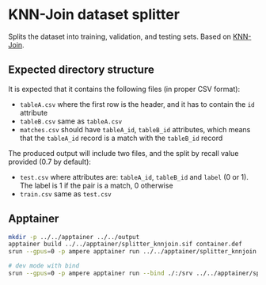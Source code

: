 # KNN-Join dataset splitter

Splits the dataset into training, validation, and testing sets.
Based on [KNN-Join](https://pyjedai.readthedocs.io/en/latest/tutorials/SimilarityJoins.html).

## Expected directory structure

It is expected that it contains the following files (in proper CSV format):

- `tableA.csv` where the first row is the header, and it has to contain the `id` attribute
- `tableB.csv` same as `tableA.csv`
- `matches.csv` should have `tableA_id`, `tableB_id` attributes, which means that the `tableA_id` record is a match with the `tableB_id` record

The produced output will include two files, and the split by recall value provided (0.7 by default):

- `test.csv` where attributes are: `tableA_id`, `tableB_id` and `label` (0 or 1). The label is 1 if the pair is a match, 0 otherwise
- `train.csv` same as `test.csv`

## Apptainer

```bash
mkdir -p ../../apptainer ../../output
apptainer build ../../apptainer/splitter_knnjoin.sif container.def
srun --gpus=0 -p ampere apptainer run ../../apptainer/splitter_knnjoin.sif ../../datasets/d2_abt_buy/ kj_split

# dev mode with bind
srun --gpus=0 -p ampere apptainer run --bind ./:/srv ../../apptainer/splitter_knnjoin.sif ../../datasets/d2_abt_buy/ kj_split
```
